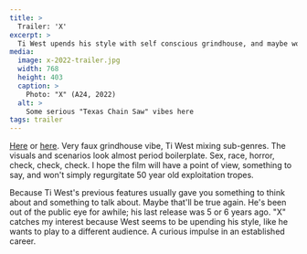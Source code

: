 ```yaml
---
title: >
  Trailer: 'X'
excerpt: > 
  Ti West upends his style with self conscious grindhouse, and maybe working like he wants to play to a different audience.
media: 
  image: x-2022-trailer.jpg
  width: 768
  height: 403
  caption: >
    Photo: "X" (A24, 2022)
  alt: >
    Some serious "Texas Chain Saw" vibes here
tags: trailer
---
```


[Here](https://www.youtube.com/watch?v=Awg3cWuHfoc) or [here](https://www.youtube.com/results?search_query=trailer+x+2022+ti+west+a24). Very faux grindhouse vibe, Ti West mixing sub-genres. The visuals and scenarios look almost period boilerplate. Sex, race, horror, check, check, check. I hope the film will have a point of view, something to say, and won't simply regurgitate 50 year old exploitation tropes.

Because Ti West's previous features usually gave you something to think about and something to talk about. Maybe that'll be true again. He's been out of the public eye for awhile; his last release was 5 or 6 years ago. "X" catches my interest because West seems to be upending his style, like he wants to play to a different audience. A curious impulse in an established career.
